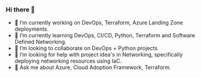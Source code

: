 ### Hi there 👋

- 🔭 I’m currently working on DevOps, Terraform, Azure Landing Zone deployments. 
- 🌱 I’m currently learning DevOps, CI/CD, Python, Terraform and Software Defined Networking.
- 👯 I’m looking to collaborate on DevOps + Python projects 
- 🤔 I’m looking for help with project idea's in Networking, specifically deploying networking resources using IaC.
- 💬 Ask me about Azure, Cloud Adoption Framework, Terraform.

